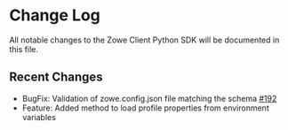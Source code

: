 # Change Log

All notable changes to the Zowe Client Python SDK will be documented in this file.

## Recent Changes

- BugFix: Validation of zowe.config.json file matching the schema [#192](https://github.com/zowe/zowe-client-python-sdk/issues/192)
- Feature: Added method to load profile properties from environment variables
